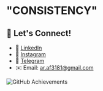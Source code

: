 
# "CONSISTENCY"

## 🔗 Let's Connect!
- 📝 [LinkedIn](https://linkedin.com/in/alireza3181)
- 📝 [Instagram](https://instagram.com/alir_aa)
- 📝 [Telegram](https://t.me/Alir_aa)
- ✉️ Email: ar.af3181@gmail.com

![GitHub Achievements](https://github-profile-trophy.vercel.app/?username=Alireza3181&theme=radical)
<!---
Alireza3181/Alireza3181 is a ✨ special ✨ repository because its `README.md` (this file) appears on your GitHub profile.
You can click the Preview link to take a look at your changes.
--->




